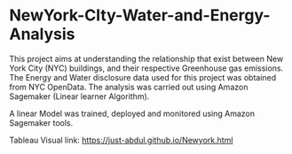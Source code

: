 # NewYork-CIty-Water-and-Energy-Analysis

This project aims at understanding the relationship that exist between New York City (NYC) buildings, and their respective Greenhouse gas emissions. The Energy and Water disclosure data used for this project was obtained from NYC OpenData. The analysis was carried out using Amazon Sagemaker (Linear learner Algorithm). 

A linear Model was trained, deployed and monitored using Amazon Sagemaker tools.

Tableau Visual link: https://just-abdul.github.io/Newyork.html

